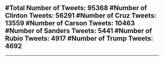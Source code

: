 #Total Number of Tweets: 95368 
#Number of Clinton Tweets: 56291
#Number of Cruz Tweets: 13559
#Number of Carson Tweets: 10463
#Number of Sanders Tweets: 5441
#Number of Rubio Tweets: 4917
#Number of Trump Tweets: 4692
---
---
